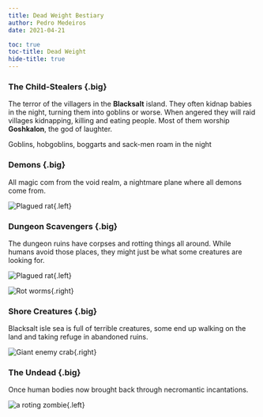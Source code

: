 ```yaml
---
title: Dead Weight Bestiary
author: Pedro Medeiros
date: 2021-04-21

toc: true
toc-title: Dead Weight
hide-title: true
---
```


### The Child-Stealers {.big}
The terror of the villagers in the **Blacksalt** island. They often kidnap babies in the night, turning them into goblins or worse. When angered they will raid villages kidnapping, killing and eating people. Most of them worship **Goshkalon**, the god of laughter.

Goblins, hobgoblins, boggarts and sack-men roam in the night

<monster id="gremlin">

<monster id="goblin_scrapper">

<monster id="boggart">

<monster id="bloodshot_goblin">

<monster id="hobgoblin">

<monster id="sack_man">

<pagebreak>

### Demons {.big}
All magic com from the void realm, a nightmare plane where all demons come from.

![](images/void.png "Plagued rat"){.left}

<monster id="lesser_demon">

<monster id="void_demon">

### Dungeon Scavengers  {.big}
The dungeon ruins have corpses and rotting things all around. While humans avoid those places, they might just be what some creatures are looking for.

![](images/Zombie%20Rat.png "Plagued rat"){.left}

<monster id="plagued_rat">

<monster id="rat_king">

<monster id="giant_rat">

<monster id="bloated_plague_rat">

![](images/rotworm.png "Rot worms"){.right}

<monster id="rotworm_swarm">

<monster id="Ectoplasmic_Worm">

<monster id="vault_weaver">

<pagebreak>

### Shore Creatures {.big}

Blacksalt isle sea is full of terrible creatures, some end up walking on the land and taking refuge in abandoned ruins.

![](images/Giant%20Crab.png "Giant enemy crab"){.right}

<monster id="giant_leech">

<monster id="giant_frog">

<monster id="giant_crab">

<pagebreak>

### The Undead {.big}
Once human bodies now brought back through necromantic incantations.

![](images/zombie_1.png "a roting zombie"){.left}

<monster id="reanimated_husk">

<monster id="slumbering_corpse">

<monster id="freshly_risen_corpse">

<monster id="starved_cadaver">

<monster id="Unsatiable_Dead">

<monster id="rotting_sailor">

<monster id="bloated_screamer">
